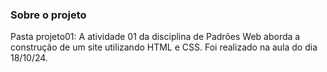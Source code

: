 ### Sobre o projeto

Pasta projeto01: A atividade 01 da disciplina de Padrões Web aborda a construção de um site utilizando HTML e CSS. Foi realizado na aula do dia 18/10/24.